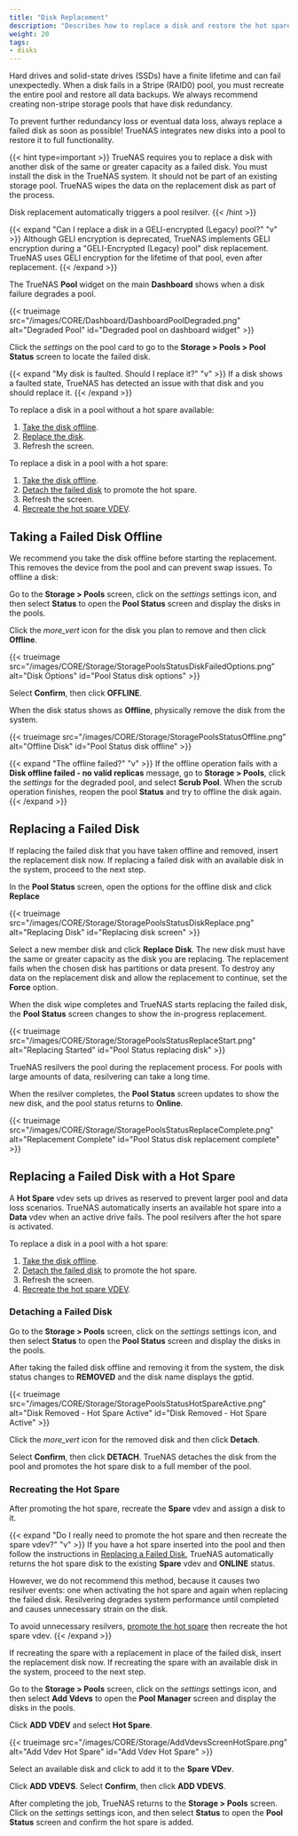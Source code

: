 ```yaml
---
title: "Disk Replacement"
description: "Describes how to replace a disk and restore the hot spare in TrueNAS CORE."
weight: 20
tags:
- disks
---
```


Hard drives and solid-state drives (SSDs) have a finite lifetime and can fail unexpectedly.
When a disk fails in a Stripe (RAID0) pool, you must recreate the entire pool and restore all data backups.
We always recommend creating non-stripe storage pools that have disk redundancy.

To prevent further redundancy loss or eventual data loss, always replace a failed disk as soon as possible!
TrueNAS integrates new disks into a pool to restore it to full functionality.

{{< hint type=important >}}
TrueNAS requires you to replace a disk with another disk of the same or greater capacity as a failed disk.
You must install the disk in the TrueNAS system.
It should not be part of an existing storage pool.
TrueNAS wipes the data on the replacement disk as part of the process.

Disk replacement automatically triggers a pool resilver.
{{< /hint >}}

{{< expand "Can I replace a disk in a GELI-encrypted (Legacy) pool?" "v" >}}
Although GELI encryption is deprecated, TrueNAS implements GELI encryption during a "GELI-Encrypted (Legacy) pool" disk replacement. TrueNAS uses GELI encryption for the lifetime of that pool, even after replacement.
{{< /expand >}}

The TrueNAS **Pool** widget on the main **Dashboard** shows when a disk failure degrades a pool.

{{< trueimage src="/images/CORE/Dashboard/DashboardPoolDegraded.png" alt="Degraded Pool" id="Degraded pool on dashboard widget" >}}

Click the <i class="material-icons" aria-hidden="true" title="Settings">settings</i> on the pool card to go to the **Storage > Pools > Pool Status** screen to locate the failed disk.

{{< expand "My disk is faulted. Should I replace it?" "v" >}}
If a disk shows a faulted state, TrueNAS has detected an issue with that disk and you should replace it.
{{< /expand >}}

To replace a disk in a pool without a hot spare available:

1. [Take the disk offline](#taking-a-failed-disk-offline).
2. [Replace the disk](#replacing-a-failed-disk).
3. Refresh the screen.

To replace a disk in a pool with a hot spare:

1. [Take the disk offline](#taking-a-failed-disk-offline).
2. [Detach the failed disk](#detaching-a-failed-disk) to promote the hot spare.
3. Refresh the screen.
4. [Recreate the hot spare VDEV](#recreating-the-hot-spare).

## Taking a Failed Disk Offline

We recommend you take the disk offline before starting the replacement.
This removes the device from the pool and can prevent swap issues.
To offline a disk:

Go to the **Storage > Pools** screen, click on the <i class="material-icons" aria-hidden="true" title="Settings">settings</i> settings icon, and then select **Status** to open the **Pool Status** screen and display the disks in the pools.

Click the <i class="material-icons" aria-hidden="true" title="Options">more_vert</i> icon for the disk you plan to remove and then click **Offline**.

{{< trueimage src="/images/CORE/Storage/StoragePoolsStatusDiskFailedOptions.png" alt="Disk Options" id="Pool Status disk options" >}}

Select **Confirm**, then click **OFFLINE**.

When the disk status shows as **Offline**, physically remove the disk from the system.

{{< trueimage src="/images/CORE/Storage/StoragePoolsStatusOffline.png" alt="Offline Disk" id="Pool Status disk offline" >}}

{{< expand "The offline failed?" "v" >}}
If the offline operation fails with a **Disk offline failed - no valid replicas** message, go to **Storage > Pools**, click the <i class="material-icons" aria-hidden="true" title="Settings">settings</i> for the degraded pool, and select **Scrub Pool**.
When the scrub operation finishes, reopen the pool **Status** and try to offline the disk again.
{{< /expand >}}

## Replacing a Failed Disk

If replacing the failed disk that you have taken offline and removed, insert the replacement disk now.
If replacing a failed disk with an available disk in the system, proceed to the next step.

In the **Pool Status** screen, open the options for the offline disk and click **Replace**

{{< trueimage src="/images/CORE/Storage/StoragePoolsStatusDiskReplace.png" alt="Replacing Disk" id="Replacing disk screen" >}}

Select a new member disk and click **Replace Disk**.
The new disk must have the same or greater capacity as the disk you are replacing.
The replacement fails when the chosen disk has partitions or data present.
To destroy any data on the replacement disk and allow the replacement to continue, set the **Force** option.

When the disk wipe completes and TrueNAS starts replacing the failed disk, the **Pool Status** screen changes to show the in-progress replacement.

{{< trueimage src="/images/CORE/Storage/StoragePoolsStatusReplaceStart.png" alt="Replacing Started" id="Pool Status replacing disk" >}}

TrueNAS resilvers the pool during the replacement process.
For pools with large amounts of data, resilvering can take a long time.

When the resilver completes, the **Pool Status** screen updates to show the new disk, and the pool status returns to **Online**.

{{< trueimage src="/images/CORE/Storage/StoragePoolsStatusReplaceComplete.png" alt="Replacement Complete" id="Pool Status disk replacement complete" >}}

## Replacing a Failed Disk with a Hot Spare

A **Hot Spare** vdev sets up drives as reserved to prevent larger pool and data loss scenarios. TrueNAS automatically inserts an available hot spare into a **Data** vdev when an active drive fails.
The pool resilvers after the hot spare is activated.

To replace a disk in a pool with a hot spare:

1. [Take the disk offline](#taking-a-failed-disk-offline).
2. [Detach the failed disk](#detaching-a-failed-disk) to promote the hot spare.
3. Refresh the screen.
4. [Recreate the hot spare VDEV](#recreating-the-hot-spare).

### Detaching a Failed Disk

Go to the **Storage > Pools** screen, click on the <i class="material-icons" aria-hidden="true" title="Settings">settings</i> settings icon, and then select **Status** to open the **Pool Status** screen and display the disks in the pools.

After taking the failed disk offline and removing it from the system, the disk status changes to **REMOVED** and the disk name displays the gptid.

{{< trueimage src="/images/CORE/Storage/StoragePoolsStatusHotSpareActive.png" alt="Disk Removed - Hot Spare Active" id="Disk Removed - Hot Spare Active" >}}

Click the <i class="material-icons" aria-hidden="true" title="Options">more_vert</i> icon for the removed disk and then click **Detach**.

Select **Confirm**, then click **DETACH**.
TrueNAS detaches the disk from the pool and promotes the hot spare disk to a full member of the pool.

### Recreating the Hot Spare

After promoting the hot spare, recreate the **Spare** vdev and assign a disk to it.

{{< expand "Do I really need to promote the hot spare and then recreate the spare vdev?" "v" >}}
If you have a hot spare inserted into the pool and then follow the instructions in [Replacing a Failed Disk](#replacing-a-failed-disk), TrueNAS automatically returns the hot spare disk to the existing **Spare** vdev and **ONLINE** status.

However, we do not recommend this method, because it causes two resilver events: one when activating the hot spare and again when replacing the failed disk.
Resilvering degrades system performance until completed and causes unnecessary strain on the disk.

To avoid unnecessary resilvers, [promote the hot spare](#detaching-a-failed-disk) then recreate the hot spare vdev.
{{< /expand >}}

If recreating the spare with a replacement in place of the failed disk, insert the replacement disk now.
If recreating the spare with an available disk in the system, proceed to the next step.

Go to the **Storage > Pools** screen, click on the <i class="material-icons" aria-hidden="true" title="Settings">settings</i> settings icon, and then select **Add Vdevs** to open the **Pool Manager** screen and display the disks in the pools.

Click **ADD VDEV** and select **Hot Spare**.

{{< trueimage src="/images/CORE/Storage/AddVdevsScreenHotSpare.png" alt="Add Vdev Hot Spare" id="Add Vdev Hot Spare" >}}

Select an available disk and click <i class="fa fa-arrow-right" aria-hidden="true" title="Right Arrow"></i> to add it to the **Spare VDev**.

Click **ADD VDEVS**.
Select **Confirm**, then click **ADD VDEVS**.

After completing the job, TrueNAS returns to the **Storage > Pools** screen.
Click on the <i class="material-icons" aria-hidden="true" title="Settings">settings</i> settings icon, and then select **Status** to open the **Pool Status** screen and confirm the hot spare is added.
